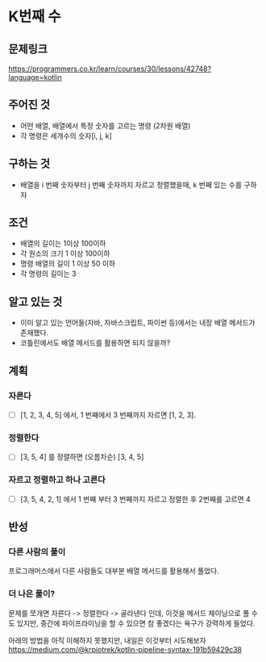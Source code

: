 # K번째 수
## 문제링크
https://programmers.co.kr/learn/courses/30/lessons/42748?language=kotlin

## 주어진 것
- 어떤 배열, 배열에서 특정 숫자를 고르는 명령 (2차원 배열)
- 각 명령은 세개수의 숫자[i, j, k]

## 구하는 것
- 배열을 i 번째 숫자부터 j 번째 숫자까지 자르고 정렬했을때, k 번째 있는 수를 구하자

## 조건
- 배열의 길이는 1이상 100이하
- 각 원소의 크기 1 이상 100이하
- 명령 배열의 길이 1 이상 50 이하
- 각 명령의 길이는 3

## 알고 있는 것
- 이미 알고 있는 언어들(자바, 자바스크립트, 파이썬 등)에서는 내장 배열 메서드가 존재했다.
- 코틀린에서도 배열 메서드를 활용하면 되지 않을까?

## 계획
### 자른다 
- [ ] [1, 2, 3, 4, 5] 에서, 1 번째에서 3 번째까지 자르면 [1, 2, 3].
### 정렬한다
- [ ] [3, 5, 4] 를 정렬하면 (오름차순) [3, 4, 5]
### 자르고 정렬하고 하나 고른다
- [ ] [3, 5, 4, 2, 1] 에서 1 번째 부터 3 번째까지 자르고 정렬한 후 2번째를 고르면 4 
  
## 반성
### 다른 사람의 풀이
프로그래머스에서 다른 사람들도 대부분 배열 메서드를 활용해서 풀었다.
### 더 나은 풀이?
문제를 쪼개면
자른다 -> 정렬한다 -> 골라낸다
인데, 이것을 메서드 체이닝으로 풀 수도 있지만, 중간에 파이프라이닝을 할 수 있으면 참 좋겠다는 욕구가 강력하게 들었다.

아래의 방법을 아직 이해하지 못했지만, 내일은 이것부터 시도해보자
https://medium.com/@krpiotrek/kotlin-pipeline-syntax-191b59429c38
